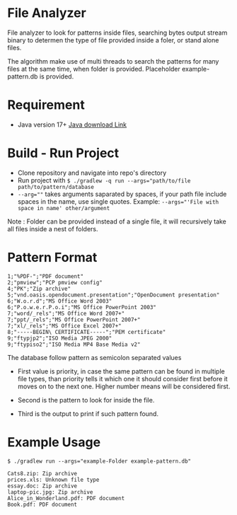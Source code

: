 # File Analyzer

File analyzer to look for patterns inside files, searching bytes output stream binary to determen the type of file provided inside a foler, or stand alone files.

The algorithm make use of multi threads to search the patterns for many files at the same time, when folder is provided.
Placeholder example-pattern.db is provided.

# Requirement
- Java version 17+ <a href="https://www.oracle.com/de/java/technologies/downloads/">Java download Link</a>

# Build - Run Project
- Clone repository and navigate into repo's directory
- Run project with `$ ./gradlew -q run --args="path/to/file path/to/pattern/database`
- `--arg=""` takes arguments saparated by spaces, if your path file include spaces in the name, use single quotes.
Example: `--args="'File with space in name' other/argument`
 
Note : Folder can be provided instead of a single file, it will recursively take all files inside a nest of folders.

# Pattern Format
```
1;"%PDF-";"PDF document"
2;"pmview";"PCP pmview config"
4;"PK";"Zip archive"
5;"vnd.oasis.opendocument.presentation";"OpenDocument presentation"
6;"W.o.r.d";"MS Office Word 2003"
6;"P.o.w.e.r.P.o.i";"MS Office PowerPoint 2003"
7;"word/_rels";"MS Office Word 2007+"
7;"ppt/_rels";"MS Office PowerPoint 2007+"
7;"xl/_rels";"MS Office Excel 2007+"
8;"-----BEGIN\ CERTIFICATE-----";"PEM certificate"
9;"ftypjp2";"ISO Media JPEG 2000"
9;"ftypiso2";"ISO Media MP4 Base Media v2"
```

The database follow pattern as semicolon separated values

- First value is priority, in case the same pattern can be found in multiple file types, than priority tells it which one it should consider first before it moves on to the next one. Higher number means will be considered first.

- Second is the pattern to look for inside the file.

- Third is the output to print if such pattern found.

# Example Usage

```
$ ./gradlew run --args="example-Folder example-pattern.db"

Cats8.zip: Zip archive
prices.xls: Unknown file type
essay.doc: Zip archive
laptop-pic.jpg: Zip archive
Alice_in_Wonderland.pdf: PDF document
Book.pdf: PDF document
```
